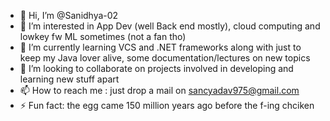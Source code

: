 - 👋 Hi, I’m @Sanidhya-02
- 👀 I’m interested in App Dev (well Back end mostly), cloud computing and lowkey fw ML sometimes (not a fan tho)
- 🌱 I’m currently learning VCS and .NET frameworks along with just to keep my Java lover alive, some documentation/lectures on new topics
- 💞️ I’m looking to collaborate on projects involved in developing and learning new stuff apart 
- 📫 How to reach me : just drop a mail on sancyadav975@gmail.com
- ⚡ Fun fact: the egg came 150 million years ago before the f-ing chciken

<!---
Sanidhya-02/Sanidhya-02 is a ✨ special ✨ repository because its `README.md` (this file) appears on your GitHub profile.
You can click the Preview link to take a look at your changes.
--->
